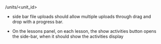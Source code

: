 

/units/<unit_id>
- side bar file uploads should allow multiple uploads through drag and drop with a progress bar.

- On the lessons panel, on each lesson, the show activities button opens the side-bar, when it should show the activities display
